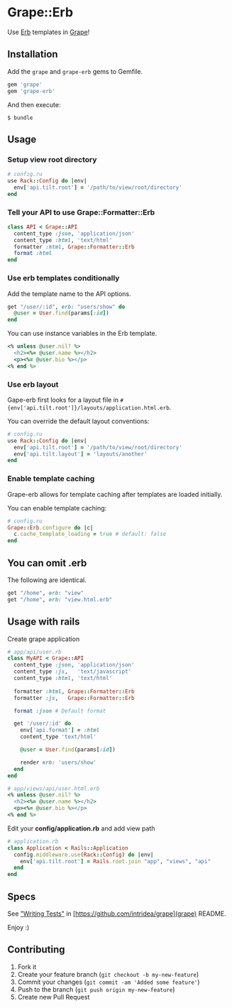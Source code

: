 # Grape::Erb

Use [Erb](https://github.com/mimosa/erb) templates in [Grape](https://github.com/intridea/grape)!

## Installation

Add the `grape` and `grape-erb` gems to Gemfile.

```ruby
gem 'grape'
gem 'grape-erb'
```

And then execute:

    $ bundle

## Usage

### Setup view root directory
```ruby
# config.ru
use Rack::Config do |env|
  env['api.tilt.root'] = '/path/to/view/root/directory'
end
```

### Tell your API to use Grape::Formatter::Erb

```ruby
class API < Grape::API
  content_type :json, 'application/json'
  content_type :html, 'text/html'
  formatter :html, Grape::Formatter::Erb
  format :html
end
```

### Use erb templates conditionally

Add the template name to the API options.

```ruby
get "/user/:id", erb: "users/show" do
  @user = User.find(params[:id])
end
```

You can use instance variables in the Erb template.

```ruby
<% unless @user.nil? %>
  <h2><%= @user.name %></h2>
  <p><%= @user.bio %></p>
<% end %>
```

### Use erb layout

Gape-erb first looks for a layout file in `#{env['api.tilt.root']}/layouts/application.html.erb`.

You can override the default layout conventions:

```ruby
# config.ru
use Rack::Config do |env|
  env['api.tilt.root'] = '/path/to/view/root/directory'
  env['api.tilt.layout'] = 'layouts/another'
end
```

### Enable template caching

Grape-erb allows for template caching after templates are loaded initially.

You can enable template caching:

```ruby
# config.ru
Grape::Erb.configure do |c|
  c.cache_template_loading = true # default: false
end
```

## You can omit .erb

The following are identical.

```ruby
get "/home", erb: "view"
get "/home", erb: "view.html.erb"
```

## Usage with rails

Create grape application

```ruby
# app/api/user.rb
class MyAPI < Grape::API
  content_type :json, 'application/json'
  content_type :js,   'text/javascript'
  content_type :html, 'text/html'
  
  formatter :html, Grape::Formatter::Erb
  formatter :js,   Grape::Formatter::Erb

  format :json # Default format

  get '/user/:id' do
    env['api.format'] = :html
    content_type 'text/html'

    @user = User.find(params[:id])

    render erb: 'users/show'
  end
end
```

```ruby
# app/views/api/user.html.erb
<% unless @user.nil? %>
  <h2><%= @user.name %></h2>
  <p><%= @user.bio %></p>
<% end %>
```

Edit your **config/application.rb** and add view path

```ruby
# application.rb
class Application < Rails::Application
  config.middleware.use(Rack::Config) do |env|
    env['api.tilt.root'] = Rails.root.join "app", "views", "api"
  end
end
```

## Specs

See ["Writing Tests"](https://github.com/intridea/grape#writing-tests) in [https://github.com/intridea/grape](grape) README.

Enjoy :)


## Contributing

1. Fork it
2. Create your feature branch (`git checkout -b my-new-feature`)
3. Commit your changes (`git commit -am 'Added some feature'`)
4. Push to the branch (`git push origin my-new-feature`)
5. Create new Pull Request